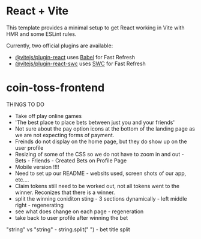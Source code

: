 # React + Vite

This template provides a minimal setup to get React working in Vite with HMR and some ESLint rules.

Currently, two official plugins are available:

- [@vitejs/plugin-react](https://github.com/vitejs/vite-plugin-react/blob/main/packages/plugin-react/README.md) uses [Babel](https://babeljs.io/) for Fast Refresh
- [@vitejs/plugin-react-swc](https://github.com/vitejs/vite-plugin-react-swc) uses [SWC](https://swc.rs/) for Fast Refresh
# coin-toss-frontend


THINGS TO DO
- Take off play online games 
- 'The best place to place bets between just you and your friends'
- Not sure about the pay option icons at the bottom of the landing page as we are not expecting forms of payment. 
- Freinds do not display on the home page, but they do show up on the user profile 
- Resizing of some of the CSS so we do not have to zoom in and out - Bets - Friends - Created Bets on Profile Page 
- Mobile version !!!!
- Need to set up our README - websits used, screen shots of our app, etc....
- Claim tokens still need to be worked out, not all tokens went to the winner. Reconizes that there is a winner. 
- split the winning coniditon sting - 3 sections dynamically - left middle right - regenerating 
- see what does change on each page - regeneration 
- take back to user profile after winning the bet

"string" vs "string" - string.split(" ") - bet title split 

